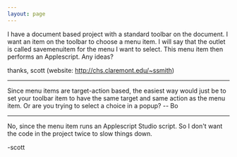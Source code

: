```yaml
---
layout: page
---
```


I have a document based project with a standard toolbar on the document. I want an item on the toolbar to choose a menu item. I will say that the outlet is called savemenuitem for the menu I want to select. This menu item then performs an Applescript. Any ideas?

thanks,
scott (website: http://chs.claremont.edu/~ssmith)

----

Since menu items are target-action based, the easiest way would just be to set your toolbar item to have the same target and same action as the menu item.  Or are you trying to select a choice in a popup? -- Bo

----

No, since the menu item runs an Applescript Studio script. So I don't want the code in the project twice to slow things down.

-scott
